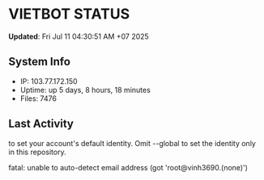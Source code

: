 # VIETBOT STATUS
**Updated**: Fri Jul 11 04:30:51 AM +07 2025

## System Info
- IP: 103.77.172.150
- Uptime: up 5 days, 8 hours, 18 minutes
- Files: 7476

## Last Activity

to set your account's default identity.
Omit --global to set the identity only in this repository.

fatal: unable to auto-detect email address (got 'root@vinh3690.(none)')
